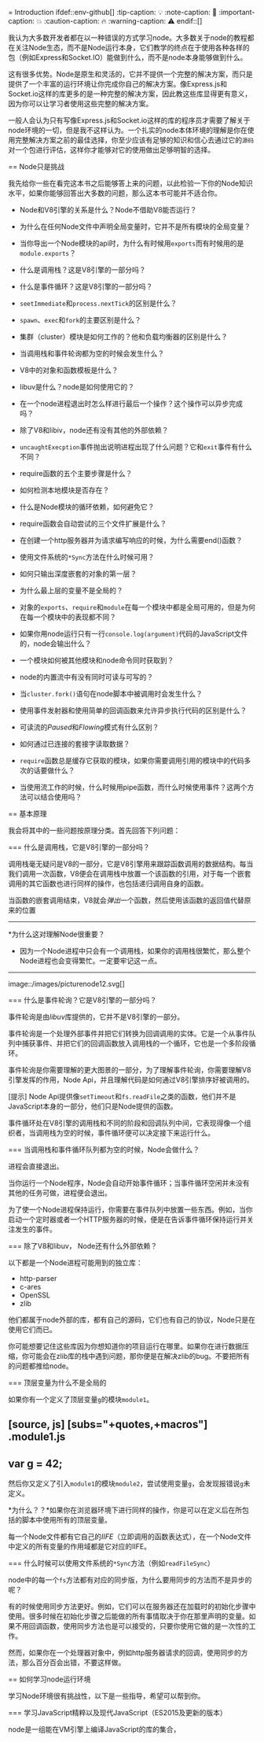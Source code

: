 = Introduction
ifdef::env-github[]
:tip-caption: :bulb:
:note-caption: :bookmark:
:important-caption: :boom:
:caution-caption: :fire:
:warning-caption: :warning:
endif::[]

我认为大多数开发者都在以一种错误的方式学习node。大多数关于node的教程都在关注Node生态，而不是Node运行本身，它们教学的终点在于使用各种各样的包（例如Express和Socket.IO）能做到什么，而不是node本身能够做到什么。

这有很多优势。Node是原生和灵活的，它并不提供一个完整的解决方案，而只是提供了一个丰富的运行环境让你完成你自己的解决方案。像Express.js和Socket.io这样的库更多的是一种完整的解决方案，因此教这些库显得更有意义，因为你可以让学习者使用这些完整的解决方案。

一般人会认为只有写像Express.js和Socket.io这样的库的程序员才需要了解关于node环境的一切，但是我不这样认为。一个扎实的node本体环境的理解是你在使用完整解决方案之前的最佳选择，你至少应该有足够的知识和信心去通过它的`源码`对一个包进行评估，这样你才能够对它的使用做出足够明智的选择。

== Node只是挑战

我先给你一些在看完这本书之后能够答上来的问题，以此检验一下你的Node知识水平，如果你能够回答出大多数的问题，那么这本书可能并不适合你。

* Node和V8引擎的关系是什么？Node不借助V8能否运行？

* 为什么在任何Node文件中声明全局变量时，它并不是所有模块的全局变量？

* 当你导出一个Node模块的api时，为什么有时候用`exports`而有时候用的是`module.exports`？

* 什么是调用栈？这是V8引擎的一部分吗？

* 什么是事件循环？这是V8引擎的一部分吗？

* `seetImmediate`和`process.nextTick`的区别是什么？

* `spawn`、`exec`和`fork`的主要区别是什么？

* 集群（cluster）模块是如何工作的？他和负载均衡器的区别是什么？

* 当调用栈和事件轮询都为空的时候会发生什么？

* V8中的对象和函数模板是什么？

* libuv是什么？node是如何使用它的？

* 在一个node进程退出时怎么样进行最后一个操作？这个操作可以异步完成吗？

* 除了V8和libiv，node还有没有其他的外部依赖？

* `uncaughtExecption`事件抛出说明进程出现了什么问题？它和`exit`事件有什么不同？

* require函数的五个主要步骤是什么？

* 如何检测本地模块是否存在？

* 什么是Node模块的循环依赖，如何避免它？

* require函数会自动尝试的三个文件扩展是什么？

* 在创建一个http服务器并为请求编写响应的时候，为什么需要end()函数？

* 使用文件系统的`*Sync`方法在什么时候可用？

* 如何只输出深度嵌套的对象的第一层？

* 为什么最上层的变量不是全局的？

* 对象的`exports`、`require`和`module`在每一个模块中都是全局可用的，但是为何在每一个模块中的表现都不同？

* 如果你用node运行只有一行`console.log(argument)`代码的JavaScript文件的，node会输出什么？

* 一个模块如何被其他模块和node命令同时获取到？

* node的内置流中有没有同时可读与可写的？

* 当`cluster.fork()`语句在node脚本中被调用时会发生什么？

* 使用事件发射器和使用简单的回调函数来允许异步执行代码的区别是什么？

* 可读流的*Paused*和*Flowing*模式有什么区别？

* 如何通过已连接的套接字读取数据？

* `require`函数总是缓存它获取的模块，如果你需要调用引用的模块中的代码多次的话要做什么？

* 当使用流工作的时候，什么时候用pipe函数，而什么时候使用事件？这两个方法可以结合使用吗？

== 基本原理

我会将其中的一些问题按原理分类。首先回答下列问题：

=== 什么是调用栈，它是V8引擎的一部分吗？

调用栈毫无疑问是V8的一部分，它是V8引擎用来跟踪函数调用的数据结构。每当我们调用一次函数，V8便会在调用栈中放置一个该函数的引用，对于每一个嵌套调用的其它函数也进行同样的操作，也包括递归调用自身的函数。

当函数的嵌套调用结束，V8就会*弹出*一个函数，然后使用该函数的返回值代替原来的位置

**** 
*为什么这对理解Node很重要？
* 因为一个Node进程中只会有一个调用栈，如果你的调用栈很繁忙，那么整个Node进程也会变得繁忙。一定要牢记这一点。

****

image::/images/picturenode12.svg[]

=== 什么是事件轮询？它是V8引擎的一部分吗？

事件轮询是由*libuv*库提供的，它并不是V8引擎的一部分。

事件轮询是一个处理外部事件并把它们转换为回调调用的实体。它是一个从事件队列中捕获事件、并把它们的回调函数放入调用栈的一个循环，它也是一个多阶段循环。

事件轮询是你需要理解的更大图景的一部分，为了理解事件轮询，你需要理解V8引擎发挥的作用，Node Api，并且理解代码是如何通过V8引擎排序好被调用的。

[提示]
Node Api提供像`setTimeout`和`fs.readFile`之类的函数，他们并不是JavaScript本身的一部分，他们只是Node提供的函数。

事件循环处在V8引擎的调用栈和不同的阶段和回调队列中间，它表现得像一个组织者，当调用栈为空的时候，事件循环便可以决定接下来运行什么。

=== 当调用栈和事件循环队列都为空的时候，Node会做什么？

进程会直接退出。

当你运行一个Node程序，Node会自动开始事件循环；当事件循环空闲并未没有其他的任务可做，进程便会退出。

为了使一个Node进程保持运行，你需要在事件队列中放置一些东西。例如，当你启动一个定时器或者一个HTTP服务器的时候，便是在告诉事件循环保持运行并关注发生的事件。

=== 除了V8和libuv， Node还有什么外部依赖？

以下都是一个Node进程可能用到的独立库：

- http-parser
- c-ares
- OpenSSL
- zlib

他们都属于node外部的库，都有自己的源码，它们也有自己的协议，Node只是在使用它们而已。

你可能想要记住这些库因为你想知道你的项目运行在哪里。如果你在进行数据压缩，你可能会在zlib库的栈中遇到问题，那你便是在解决zlib的bug。不要把所有的问题都推给node。

=== 顶层变量为什么不是全局的

如果你有一个定义了顶层变量`g`的模块`module1`。

[source, js]
[subs="+quotes,+macros"]
.module1.js
----
var g = 42;
----

然后你又定义了引入`module1`的模块`module2`，尝试使用变量`g`，会发现报错说`g`未定义。

*为什么？？*如果你在浏览器环境下进行同样的操作，你是可以在定义后在所包括的脚本中使用所有的顶层变量。

每一个Node文件都有它自己的*IIFE*（立即调用的函数表达式），在一个Node文件中定义的所有变量的作用域都是它对应的IIFE。

=== 什么时候可以使用文件系统的`*Sync`方法（例如`readFileSync`）

node中的每一个`fs`方法都有对应的同步版，为什么要用同步的方法而不是异步的呢？

有的时候使用同步方法更好。例如，它们可以在服务器还在加载时的初始化步骤中使用。很多时候在初始化步骤之后能做的所有事情取决于你在那里声明的变量。如果不用回调函数，使用同步方法也是可以接受的，只要你使用它做的是一次性的工作。


然而，如果你在一个处理器对象中，例如http服务器请求的回调，使用同步的方法，那么百分百会出错，不要这样做。

== 如何学习node运行环境

学习Node环境很有挑战性，以下是一些指导，希望可以帮到你。

=== 学习JavaScript精粹以及现代JavaScript（ES2015及更新的版本）

node是一组能在VM引擎上编译JavaScript的库的集合，